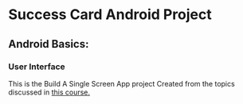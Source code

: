 # Success Card Android Project
## Android Basics: 
### User Interface
This is the Build A Single Screen App project
Created from the topics discussed in [this course.](https://www.udacity.com/course/android-basics-nanodegree-by-google--nd803)
